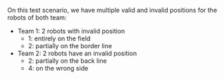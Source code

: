 On this test scenario, we have multiple valid and invalid positions for the
robots of both team:

- Team 1: 2 robots with invalid position
  - 1: entirely on the field
  - 2: partially on the border line
- Team 2: 2 robots have an invalid position
  - 2: partially on the back line
  - 4: on the wrong side
